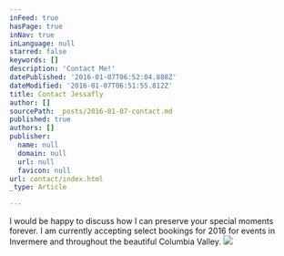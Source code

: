 ```yaml
---
inFeed: true
hasPage: true
inNav: true
inLanguage: null
starred: false
keywords: []
description: 'Contact Me!'
datePublished: '2016-01-07T06:52:04.888Z'
dateModified: '2016-01-07T06:51:55.812Z'
title: Contact Jessafly
author: []
sourcePath: _posts/2016-01-07-contact.md
published: true
authors: []
publisher:
  name: null
  domain: null
  url: null
  favicon: null
url: contact/index.html
_type: Article

---
```

I would be happy to discuss how I can preserve your special moments forever.  I am currently accepting select bookings for 2016 for events in Invermere and throughout the beautiful Columbia Valley.
![](https://s3-us-west-2.amazonaws.com/the-grid-img/p/1b55a7bb831abf0d27089f06954ed1349265248e.jpg)